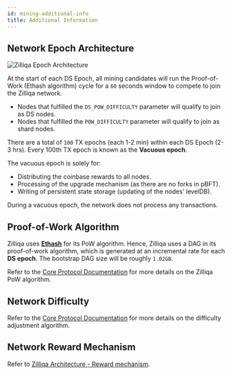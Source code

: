 ```yaml
---
id: mining-additional-info
title: Additional Information
---
```

## Network Epoch Architecture

![Zilliqa Epoch Architecture](https://i.imgur.com/Da4t6FW.png)

At the start of each DS Epoch, all mining candidates will run the Proof-of-Work (Ethash algorithm) cycle for a `60` seconds window to compete to join the Zilliqa network.

- Nodes that fulfilled the `DS_POW_DIFFICULTY` parameter will qualify to join as DS nodes.
- Nodes that fulfilled the `POW_DIFFICULTY` parameter will qualify to join as shard nodes.

There are a total of `100` TX epochs (each 1-2 min) within each DS Epoch (2-3 hrs). Every 100th TX epoch is known as the **Vacuous epoch**.

The vacuous epoch is solely for:

- Distributing the coinbase rewards to all nodes.
- Processing of the upgrade mechanism (as there are no forks in pBFT).
- Writing of persistent state storage (updating of the nodes’ levelDB).

During a vacuous epoch, the network does not process any transactions.

## Proof-of-Work Algorithm

Zilliqa uses [**Ethash**](https://github.com/ethereum/wiki/wiki/Ethash) for its PoW algorithm. Hence, Zilliqa uses a DAG in its proof-of-work algorithm, which is generated at an incremental rate for each **DS epoch**. The bootstrap DAG size will be roughly `1.02GB`.

Refer to the [Core Protocol Documentation](core-pow.md) for more details on the Zilliqa PoW algorithm.

## Network Difficulty

Refer to the [Core Protocol Documentation](core-difficulty-adjustment.md) for more details on the difficulty adjustment algorithm.

## Network Reward Mechanism

Refer to [Zilliqa Architecture - Reward mechanism](basics-zil-reward.md).